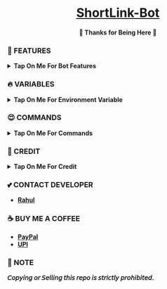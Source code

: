 <h1 align="center">
 <b><a href="https://youtu.be/oOOQIYqnz7w" target="/blank">ShortLink-Bot</a>
</h1>

<p align="center">🩷 Thanks for Being Here 🩷</p>



### 🥰 FEATURES

<details><summary>Tap On Me For Bot Features</summary>

- Link To ShortLink
- All Sites Support
- Enhanced Ui
- Simple & Best
- Log channel support
- Auth channel support
- Broadcast feature
- Custom Url Shortner
- Deploy on Heroku + Koyeb + Render + Railway.
- [Developer support](https://telegram.me/TechifySupport) 24x7
</details>


### 🔥 VARIABLES

<details><summary>Tap On Me For Environment Variable</summary>

- `API_ID` : Get From [Here](https://youtu.be/RdMY6Lqfi9w)
- `API_HASH` : Get From [Here](https://youtu.be/RdMY6Lqfi9w)
- `BOT_TOKEN` : Get From [BotFather](https://youtu.be/aJILCCXfNVM).
- `BASE_URL` : Your app url
- `DATABASE_URL` : Mongodb [Database](https://youtu.be/pMJpHoiu1go)
- `ADMINS` : Your telegram ID.
- `LOG_CHANNEL` : Your log channel Id.
- `AUTH_CHANNELS` : Your fsub channel Id.
</details>

### 😍 COMMANDS

<b><details><summary>Tap On Me For Commands</summary>
```
start - Check Bot Alive.
users - Check total users.
shortlink - To connect your shortener
remove - To remove your shortener
broadcast - Broadcast Massage Send All Users In Bot.
```
</details>

### 🥳 CREDIT

<details><summary>Tap On Me For Credit</summary>


💝 Credit Goes To [TechifyBots](https://github.com/TechifyBots)

💘 Base Repo Credit [TamilanBotsZ](https://github.com/TamilanBotsZ)

💖 And Thank You So Much To All Who Help In This Journey.
</details>

### 💕 CONTACT DEVELOPER

- [Rahul](https://telegram.me/TechifySupport)

### ☕ BUY ME A COFFEE
- [PayPal](https://paypal.me/TechifyBots)
- [UPI](https://TechifyBots.github.io/Donate)

### 📌 NOTE

𝘊𝘰𝘱𝘺𝘪𝘯𝘨 𝘰𝘳 𝘚𝘦𝘭𝘭𝘪𝘯𝘨 𝘵𝘩𝘪𝘴 𝘳𝘦𝘱𝘰 𝘪𝘴 𝘴𝘵𝘳𝘪𝘤𝘵𝘭𝘺 𝘱𝘳𝘰𝘩𝘪𝘣𝘪𝘵𝘦𝘥.</b>
